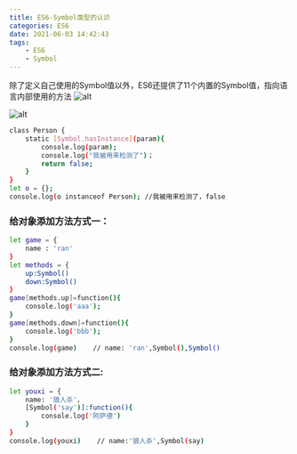 ```yaml
---
title: ES6-Symbol类型的认识
categories: ES6
date: 2021-06-03 14:42:43
tags: 
    - ES6 
    - Symbol
---
```

除了定义自己使用的Symbol值以外，ES6还提供了11个内置的Symbol值，指向语言内部使用的方法
![alt](../../themes//quiet/source/image/%E5%BE%AE%E4%BF%A1%E5%9B%BE%E7%89%87_20210605110724.png)
<!-- more -->
![alt](../../themes//quiet/source/image/%E5%BE%AE%E4%BF%A1%E5%9B%BE%E7%89%87_20210605110750.png)

```bash
class Person {
    static [Symbol.hasInstance](param){
        console.log(param);
        console.log("我被用来检测了")；
        return false;
    }
}
let o = {};
console.log(o instanceof Person); //我被用来检测了，false
```

### 给对象添加方法方式一：
```bash
let game = {
    name : 'ran'
}
let methods = {
    up:Symbol()
    down:Symbol()
}
game[methods.up]=function(){
    console.log('aaa');
}
game[methods.down]=function(){
    console.log('bbb');
}
console.log(game)    // name: 'ran',Symbol(),Symbol()
```

### 给对象添加方法方式二:
```bash
let youxi = {
    name: '狼人杀'，
    [Symbol('say')]:function(){
        console.log('阿萨德')
    }
}
console.log(youxi)    // name:'狼人杀',Symbol(say)
```
